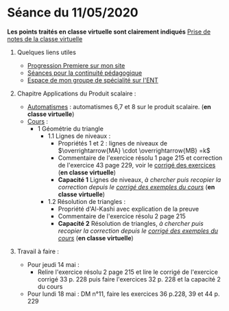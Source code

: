 # Séance du 11/05/2020

__Les points traités en classe virtuelle sont clairement indiqués__
[Prise de notes de la classe virtuelle](notes/2020-05-04-Note-10-03.pdf)

1. Quelques liens utiles 
   * [Progression Premiere sur mon site](http://www.frederic-junier.org/Premiere2020/Progression/Premiere_2020.html)
   * [Séances pour la continuité pédagogique](https://frederic-junier.github.io/Premiere/)
   * [Espace de mon groupe de spécialité sur l'ENT](https://le-parc.ent.auvergnerhonealpes.fr/classes/premiere-specialite-maths/groupejunier/)

2. Chapitre Applications du Produit scalaire :
   * [Automatismes](https://frederic-junier.github.io/Premiere/Automatismes/2019-2020/PremiereAutomatismes-2019-2020.pdf)  : automatismes 6,7 et 8 sur le produit scalaire.  (__en classe virtuelle__)
   * [Cours](https://frederic-junier.org/Premiere2020/Cours/PremiereCoursApplicationsProduitScalaire2019V1-prof-Web.pdf)  :
     * 1 Géométrie du triangle
       * 1.1 Lignes de niveaux :
         * Propriétés 1 et 2 : lignes de niveaux de $\overrightarrow{MA} \cdot \overrightarrow{MB} =k$
         * Commentaire de l'exercice résolu 1 page 215 et correction de l'exercice 43 page 229, voir le [corrigé des exercices](../ApplicationsProduitScalaire/Exos/Corrige-Exos-ApplicationsProduitScalaire-2019.pdf ) (__en classe virtuelle__)
         * __Capacité 1__ Lignes de niveaux, _à chercher puis recopier la correction depuis le [corrigé des exemples du cours](../ApplicationsProduitScalaire/Cours/Corrige-ApplicationsProduitScalaire-2019.pdf)_  (__en classe virtuelle__)
       * 1.2 Résolution de triangles :
         * Propriété d'Al-Kashi avec explication de la preuve
         * Commentaire de l'exercice résolu 2 page 215
         * __Capacité 2__ Résolution de triangles, _à chercher puis recopier la correction depuis le [corrigé des exemples du cours](../ApplicationsProduitScalaire/Cours/Corrige-ApplicationsProduitScalaire-2019.pdf)_  (__en classe virtuelle__)

3. Travail à faire :
   * Pour jeudi 14 mai  :
     * Relire l'exercice résolu 2 page 215 et lire le corrigé de l'exercice corrigé 33 p. 228 puis faire l'exercices 32 p. 228 et la capacité 2 du cours
   * Pour lundi 18 mai : DM n°11, faire les exercices 36 p.228, 39 et 44 p. 229